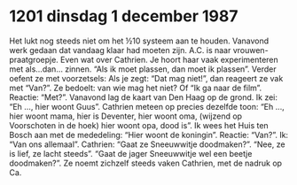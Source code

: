 # 1201 dinsdag 1 december 1987
Het lukt nog steeds niet om het ½10 systeem aan te houden. Vanavond werk gedaan dat vandaag klaar had moeten zijn. A.C. is naar vrouwen-praatgroepje. Even wat over Cathrien. Je hoort haar vaak experimenteren met als…dan… zinnen. “Als ik moet plassen, dan moet ik plassen”. Verder oefent ze met voorzetsels: Als je zegt: “Dat mag niet!”, dan reageert ze vak met “Van?”. Ze bedoelt: van wie mag het niet? Of “Ik ga naar de film”. Reactie: “Met?”. Vanavond lag de kaart van Den Haag op de grond. Ik zei: “Eh …, hier woont Guus”. Cathrien meteen op precies dezelfde toon: “Eh …, hier woont mama, hier is Deventer, hier woont oma, (wijzend op Voorschoten in de hoek) hier woont opa, dood is”. Ik wees het Huis ten Bosch aan met de mededeling: “Hier woont de koningin”. Reactie: “Van?”. Ik: “Van ons allemaal”. Cathrien: “Gaat ze Sneeuwwitje doodmaken?”. “Nee, ze is lief, ze lacht steeds”. “Gaat de jager Sneeuwwitje wel een beetje doodmaken?”. Ze noemt zichzelf steeds vaken Cathrien, met de nadruk op Ca. 